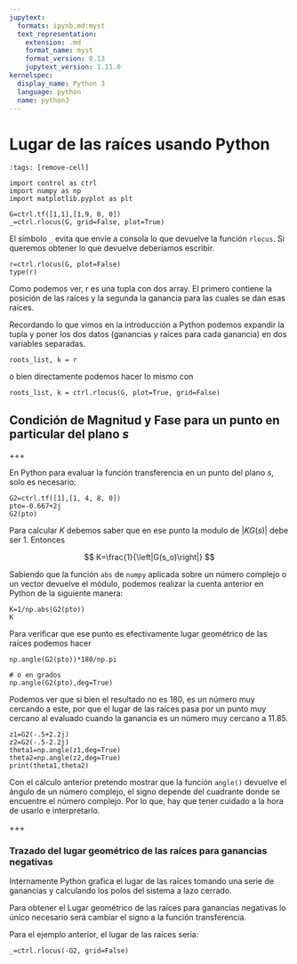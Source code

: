 ```yaml
---
jupytext:
  formats: ipynb,md:myst
  text_representation:
    extension: .md
    format_name: myst
    format_version: 0.13
    jupytext_version: 1.11.0
kernelspec:
  display_name: Python 3
  language: python
  name: python3
---
```


# Lugar de las raíces usando Python

```{code-cell} ipython3
:tags: [remove-cell]

import control as ctrl
import numpy as np
import matplotlib.pyplot as plt
```

```{code-cell} ipython3
G=ctrl.tf([1,1],[1,9, 0, 0])
_=ctrl.rlocus(G, grid=False, plot=True)
```

El símbolo `_` evita que envíe a consola lo que devuelve la función `rlocus`. Si queremos obtener lo que devuelve deberíamos escribir.

```{code-cell} ipython3
r=ctrl.rlocus(G, plot=False)
type(r)
```

Como podemos ver, r es una tupla con dos array. El primero contiene la posición de las raíces y la segunda la ganancia para las cuales se dan esas raíces.

Recordando lo que vimos en la introducción a Python podemos expandir la tupla y poner los dos datos (ganancias y raíces para cada ganancia) en dos variables separadas.

```{code-cell} ipython3
roots_list, k = r
```

o bien directamente podemos hacer lo mismo con

```{code-cell} ipython3
roots_list, k = ctrl.rlocus(G, plot=True, grid=False)
```

## Condición de Magnitud y Fase para un punto en particular del plano $s$

+++

En Python para evaluar la función transferencia en un punto del plano $s$, solo es necesario:

```{code-cell} ipython3
G2=ctrl.tf([1],[1, 4, 8, 0])
pto=-0.667+2j
G2(pto)
```

Para calcular $K$ debemos saber que en ese punto la modulo de $\left|KG(s)\right|$ debe ser 1. Entonces

$$
K=\frac{1}{\left|G(s_o)\right|}
$$

Sabiendo que la función `abs` de `numpy` aplicada sobre un número complejo o un vector devuelve el módulo,  podemos realizar la cuenta anterior en Python de la siguiente manera:

```{code-cell} ipython3
K=1/np.abs(G2(pto)) 
K
```

Para verificar que ese punto es efectivamente lugar geométrico de las raíces podemos hacer

```{code-cell} ipython3
np.angle(G2(pto))*180/np.pi
```

```{code-cell} ipython3
# o en grados
np.angle(G2(pto),deg=True)
```

Podemos ver que si bien el resultado no es 180, es un número muy cercando a este, por que el lugar de las raíces pasa por un punto muy cercano al evaluado cuando la ganancia es un número muy cercano a 11.85.

```{code-cell} ipython3
z1=G2(-.5+2.2j)
z2=G2(-.5-2.2j)
theta1=np.angle(z1,deg=True)
theta2=np.angle(z2,deg=True)
print(theta1,theta2)
```

Con el cálculo anterior pretendo mostrar que la función `angle()` devuelve el ángulo de un número complejo, el signo depende del cuadrante donde se encuentre el número complejo. Por lo que, hay que tener cuidado a la hora de usarlo e interpretarlo.

+++

### Trazado del lugar geométrico de las raíces para ganancias negativas

Internamente Python grafica el lugar de las raíces tomando una serie de ganancias y calculando los polos del sistema a lazo cerrado.

Para obtener el Lugar geométrico de las raíces para ganancias negativas lo único necesario será cambiar el signo a la función transferencia.

Para el ejemplo anterior, el lugar de las raíces sería:

```{code-cell} ipython3
_=ctrl.rlocus(-G2, grid=False)
```

```{code-cell} ipython3

```
